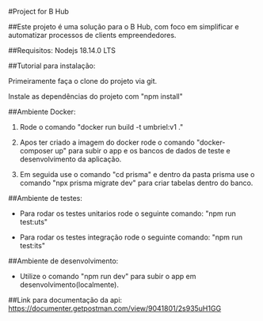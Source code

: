 #Project for B Hub

##Este projeto é uma solução para o B Hub, com foco em simplificar e automatizar processos de clients empreendedores.


##Requisitos:
Nodejs 18.14.0 LTS


##Tutorial para instalação:

Primeiramente faça o clone do projeto via git.

Instale as dependências do projeto com "npm install"

##Ambiente Docker: 

1) Rode o comando "docker run build -t umbriel:v1 ."

2) Apos ter criado a imagem do docker rode o comando "docker-composer up" para subir o app e os bancos de dados de teste e desenvolvimento da aplicação.

3) Em seguida use o comando "cd prisma" e dentro da pasta prisma use o comando "npx prisma migrate dev" para criar tabelas dentro do banco.

##Ambiente de testes: 

- Para rodar os testes unitarios rode o seguinte comando: "npm run test:uts"

- Para rodar os testes integração rode o seguinte comando: "npm run test:its"

##Ambiente de desenvolvimento:

- Utilize o comando "npm run dev" para subir o app em desenvolvimento(localmente).

##Link para documentação da api: 
https://documenter.getpostman.com/view/9041801/2s935uH1GG
